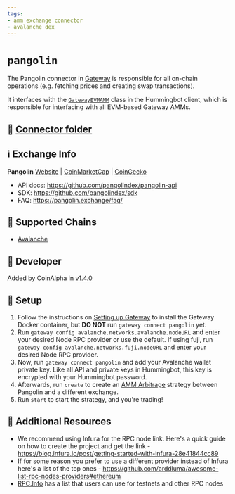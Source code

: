 ```yaml
---
tags:
- amm exchange connector
- avalanche dex
---
```


# `pangolin`

The Pangolin connector in [Gateway](/gateway) is responsible for all on-chain operations (e.g. fetching prices and creating swap transactions).

It interfaces with the [`GatewayEVMAMM`](https://github.com/hummingbot/hummingbot/blob/master/hummingbot/connector/gateway_EVM_AMM.py) class in the Hummingbot client, which is responsible for interfacing with all EVM-based Gateway AMMs.

## 📁 [Connector folder](https://github.com/hummingbot/hummingbot/tree/master/gateway/src/connectors/pangolin)

## ℹ️ Exchange Info

**Pangolin**
[Website](https://pangolin.exchange/) | [CoinMarketCap](https://coinmarketcap.com/exchanges/pangolin/) | [CoinGecko](https://www.coingecko.com/en/exchanges/pangolin)

* API docs: <https://github.com/pangolindex/pangolin-api>
* SDK: <https://github.com/pangolindex/sdk>
* FAQ: <https://pangolin.exchange/faq/>

## 🔗 Supported Chains

* [Avalanche](/gateway/chains/ethereum/#avalanche)

## 👷 Developer

Added by CoinAlpha in [v1.4.0](/release-notes/1.4.0/)

## 🔑 Setup

1. Follow the instructions on [Setting up Gateway](/gateway/setup) to install the Gateway Docker container, but **DO NOT** run `gateway connect pangolin` yet.
2. Run `gateway config avalanche.networks.avalanche.nodeURL` and enter your desired Node RPC provider or use the default. If using fuji, run `gateway config avalanche.networks.fuji.nodeURL` and enter your desired Node RPC provider.
3. Now, run `gateway connect pangolin` and add your Avalanche wallet private key. Like all API and private keys in Hummingbot, this key is encrypted with your Hummingbot password.
4. Afterwards, run `create` to create an [AMM Arbitrage](/strategies/amm-arbitrage/) strategy between Pangolin and a different exchange.
5. Run `start` to start the strategy, and you're trading!

## 📘 Additional Resources

* We recommend using Infura for the RPC node link. Here's a quick guide on how to create the project and get the link - <https://blog.infura.io/post/getting-started-with-infura-28e41844cc89>
* If for some reason you prefer to use a different provider instead of Infura here's a list of the top ones - <https://github.com/arddluma/awesome-list-rpc-nodes-providers#ethereum>
* [RPC.Info](https://rpc.info/) has a list that users can use for testnets and other RPC nodes
